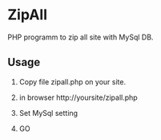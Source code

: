 ZipAll
======

PHP programm to zip all site with MySql DB.

Usage
-----

1.  Copy file zipall.php on your site.

2.  in browser http://yoursite/zipall.php

3.  Set MySql setting 

4.  GO
